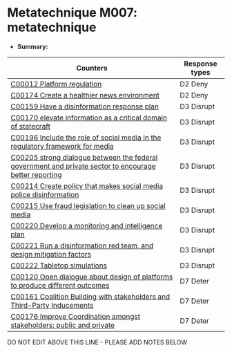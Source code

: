 # Metatechnique M007: metatechnique

* **Summary:** 


| Counters | Response types |
| -------- | -------------- |
| [C00012 Platform regulation](../counters/C00012.md) | D2 Deny |
| [C00174 Create a healthier news environment](../counters/C00174.md) | D2 Deny |
| [C00159 Have a disinformation response plan](../counters/C00159.md) | D3 Disrupt |
| [C00170 elevate information as a critical domain of statecraft](../counters/C00170.md) | D3 Disrupt |
| [C00196 Include the role of social media in the regulatory framework for media](../counters/C00196.md) | D3 Disrupt |
| [C00205 strong dialogue between the federal government and private sector to encourage better reporting](../counters/C00205.md) | D3 Disrupt |
| [C00214 Create policy that makes social media police disinformation](../counters/C00214.md) | D3 Disrupt |
| [C00215 Use fraud legislation to clean up social media](../counters/C00215.md) | D3 Disrupt |
| [C00220 Develop a monitoring and intelligence plan](../counters/C00220.md) | D3 Disrupt |
| [C00221 Run a disinformation red team, and design mitigation factors](../counters/C00221.md) | D3 Disrupt |
| [C00222 Tabletop simulations](../counters/C00222.md) | D3 Disrupt |
| [C00120 Open dialogue about design of platforms to produce different outcomes](../counters/C00120.md) | D7 Deter |
| [C00161 Coalition Building with stakeholders and Third-Party Inducements](../counters/C00161.md) | D7 Deter |
| [C00176 Improve Coordination amongst stakeholders: public and private](../counters/C00176.md) | D7 Deter |



DO NOT EDIT ABOVE THIS LINE - PLEASE ADD NOTES BELOW